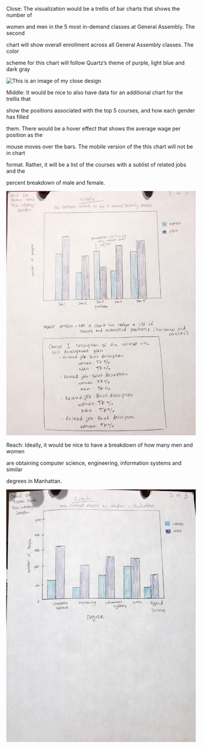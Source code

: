 Close: The visualization would be a trellis of bar charts that shows the number of 

women and men in the 5 most in-demand classes at General Assembly. The second 

chart will show overall enrollment across all General Assembly classes. The color 

scheme for this chart will follow Quartz’s theme of purple, light blue and dark gray

![This is an image of my close design](https://raw.githubusercontent.com/DataVisualizationCUJ/WealthGapFinalProject/45c2bbb27de6ed1c47e0b5d486867659bc6f837a/GenderTech/Images/Gender01.jpg?token=AKKywdcBHEUXFn5Qf6a-D-oKtcVY6p8Rks5VLyQPwA%3D%3D)

Middle: It would be nice to also have data for an additional chart for the trellis that 

show the positions associated with the top 5 courses, and how each gender has filled 

them. There would be a hover effect that shows the average wage per position as the 

mouse moves over the bars. The mobile version of the this chart will not be in chart 

format. Rather, it will be a list of the courses with a sublist of related jobs and the 

percent breakdown of male and female.

![This is an image of my middle design](https://raw.githubusercontent.com/DataVisualizationCUJ/WealthGapFinalProject/45c2bbb27de6ed1c47e0b5d486867659bc6f837a/GenderTech/Images/Gender02.jpg?token=AKKywQbjbJ1XCrKB-zKx9IacxtV6E25Vks5VLydEwA%3D%3D)

Reach: Ideally, it would be nice to have a breakdown of how many men and women 

are obtaining computer science, engineering, information systems and similar 

degrees in Manhattan.

![This is an image of my reach design](https://raw.githubusercontent.com/DataVisualizationCUJ/WealthGapFinalProject/45c2bbb27de6ed1c47e0b5d486867659bc6f837a/GenderTech/Images/Gender03.jpg?token=AKKywSFRKt8cPi-0kiKGVELEsZQA3mu6ks5VLydYwA%3D%3D)
